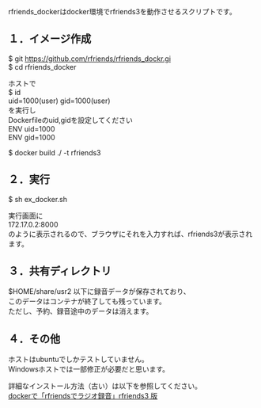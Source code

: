 rfriends_dockerはdocker環境でrfriends3を動作させるスクリプトです。  
  
## １．イメージ作成  
$ git https://github.com/rfriends/rfriends_dockr.gi  
$ cd rfriends_docker  
  
ホストで  
$ id  
uid=1000(user) gid=1000(user)  
を実行し  
Dockerfileのuid,gidを設定してください  
ENV uid=1000  
ENV gid=1000  
  
$ docker build ./ -t rfriends3  
  
## ２．実行  
  
$ sh ex_docker.sh  
  
実行画面に  
172.17.0.2:8000  
のように表示されるので、ブラウザにそれを入力すれば、rfriends3が表示されます。  
  
## ３．共有ディレクトリ    
  
$HOME/share/usr2 以下に録音データが保存されており、  
このデータはコンテナが終了しても残っています。    
ただし、予約、録音途中のデータは消えます。   
  
## ４．その他  
  
ホストはubuntuでしかテストしていません。  
Windowsホストでは一部修正が必要だと思います。  

  
詳細なインストール方法（古い）は以下を参照してください。  
[dockerで「rfriendsでラジオ録音」rfriends3 版](https://github.com/rfriends/rfriends_docker/wiki)   
